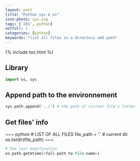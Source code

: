 ```yaml
---
layout: post
title: "Python sys & os"
icon-photo: sys.svg
tags: ['101', python]
notfull: 1
categories: [python]
keywords: "list all files in a directory add path"
---
```


{% include toc.html %}

## Library

~~~ python
import os, sys
~~~

## Append path to the environnement

~~~ python
sys.path.append('../') # the path of current file's father
~~~

## Get files' info

<div class="flex-50" markdown="1">
~~~ python
# LIST OF ALL FILES
file_path = '.' # current dir
os.listdir(file_path)
~~~

~~~ python
# The last modification
os.path.getmtime(<full-path-to-file-name>)
~~~
</div>